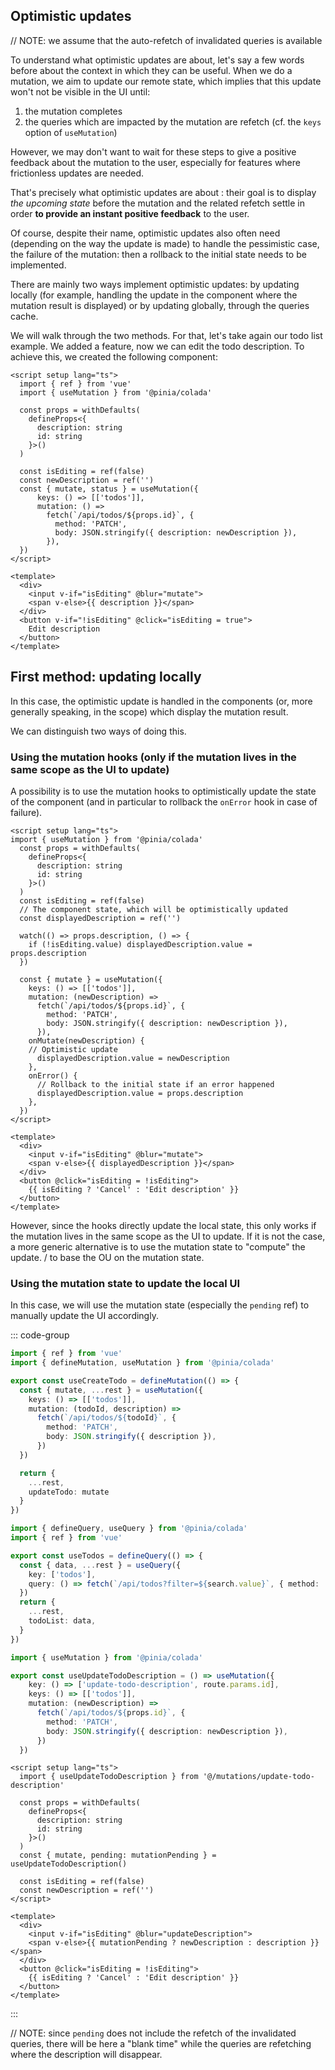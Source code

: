 ## Optimistic updates

// NOTE: we assume that the auto-refetch of invalidated queries is available

To understand what optimistic updates are about, let's say a few words before about the context in which they can be useful. When we do a mutation, we aim to update our remote state, which implies that this update won't not be visible in the UI until:
1. the mutation completes
2. the queries which are impacted by the mutation are refetch (cf. the `keys` option of `useMutation`)

However, we may don't want to wait for these steps to give a positive feedback about the mutation to the user, especially for features where frictionless updates are needed.

That's precisely what optimistic updates are about : their goal is to display _the upcoming state_ before the mutation and the related refetch settle in order **to provide an instant positive feedback** to the user.

Of course, despite their name, optimistic updates also often need (depending on the way the update is made) to handle the pessimistic case, the failure of the mutation: then a rollback to the initial state needs to be implemented.

There are mainly two ways implement optimistic updates: by updating locally (for example, handling the update in the component where the mutation result is displayed) or by updating globally, through the queries cache.

We will walk through the two methods. For that, let's take again our todo list example. We added a feature, now we can edit the todo description. To achieve this, we created the following component:

```vue
<script setup lang="ts">
  import { ref } from 'vue'
  import { useMutation } from '@pinia/colada'

  const props = withDefaults(
    defineProps<{
      description: string
      id: string
    }>()
  )

  const isEditing = ref(false)
  const newDescription = ref('')
  const { mutate, status } = useMutation({
      keys: () => [['todos']],
      mutation: () =>
        fetch(`/api/todos/${props.id}`, {
          method: 'PATCH',
          body: JSON.stringify({ description: newDescription }),
        }),
  })
</script>

<template>
  <div>
    <input v-if="isEditing" @blur="mutate">
    <span v-else>{{ description }}</span>
  </div>
  <button v-if="!isEditing" @click="isEditing = true">
    Edit description
  </button>
</template>
```

## First method: updating locally

In this case, the optimistic update is handled in the components (or, more generally speaking, in the scope) which display the mutation result.

We can distinguish two ways of doing this.

### Using the mutation hooks (only if the mutation lives in the same scope as the UI to update)

A possibility is to use the mutation hooks to optimistically update the state of the component (and in particular to rollback the `onError` hook in case of failure).

```vue
<script setup lang="ts">
import { useMutation } from '@pinia/colada'
  const props = withDefaults(
    defineProps<{
      description: string
      id: string
    }>()
  )
  const isEditing = ref(false)
  // The component state, which will be optimistically updated
  const displayedDescription = ref('')

  watch(() => props.description, () => {
    if (!isEditing.value) displayedDescription.value = props.description
  })

  const { mutate } = useMutation({
    keys: () => [['todos']],
    mutation: (newDescription) =>
      fetch(`/api/todos/${props.id}`, {
        method: 'PATCH',
        body: JSON.stringify({ description: newDescription }),
      }),
    onMutate(newDescription) {
    // Optimistic update
      displayedDescription.value = newDescription
    },
    onError() {
      // Rollback to the initial state if an error happened
      displayedDescription.value = props.description
    },
  })
</script>

<template>
  <div>
    <input v-if="isEditing" @blur="mutate">
    <span v-else>{{ displayedDescription }}</span>
  </div>
  <button @click="isEditing = !isEditing">
    {{ isEditing ? 'Cancel' : 'Edit description' }}
  </button>
</template>
```
However, since the hooks directly update the local state, this only works if the mutation lives in the same scope as the UI to update. If it is not the case, a more generic alternative is to use the mutation state to "compute" the update. / to base the OU on the mutation state.

### Using the mutation state to update the local UI

In this case, we will use the mutation state (especially the `pending` ref) to manually update the UI accordingly.

::: code-group

```ts [src/mutations/update-todos.ts]
import { ref } from 'vue'
import { defineMutation, useMutation } from '@pinia/colada'

export const useCreateTodo = defineMutation(() => {
  const { mutate, ...rest } = useMutation({
    keys: () => [['todos']],
    mutation: (todoId, description) =>
      fetch(`/api/todos/${todoId}`, {
        method: 'PATCH',
        body: JSON.stringify({ description }),
      })
  })

  return {
    ...rest,
    updateTodo: mutate
  }
})
```

```ts [src/queries/todos.ts]
import { defineQuery, useQuery } from '@pinia/colada'
import { ref } from 'vue'

export const useTodos = defineQuery(() => {
  const { data, ...rest } = useQuery({
    key: ['todos'],
    query: () => fetch(`/api/todos?filter=${search.value}`, { method: 'GET' }),
  })
  return {
    ...rest,
    todoList: data,
  }
})
```

```ts [src/mutations/update-todo-description.ts]
import { useMutation } from '@pinia/colada'

export const useUpdateTodoDescription = () => useMutation({
    key: () => ['update-todo-description', route.params.id],
    keys: () => [['todos']],
    mutation: (newDescription) =>
      fetch(`/api/todos/${props.id}`, {
        method: 'PATCH',
        body: JSON.stringify({ description: newDescription }),
      })
  })
```

```vue [src/components/todo-description.vue]
<script setup lang="ts">
  import { useUpdateTodoDescription } from '@/mutations/update-todo-description'

  const props = withDefaults(
    defineProps<{
      description: string
      id: string
    }>()
  )
  const { mutate, pending: mutationPending } = useUpdateTodoDescription()

  const isEditing = ref(false)
  const newDescription = ref('')
</script>

<template>
  <div>
    <input v-if="isEditing" @blur="updateDescription">
    <span v-else>{{ mutationPending ? newDescription : description }}</span>
  </div>
  <button @click="isEditing = !isEditing">
    {{ isEditing ? 'Cancel' : 'Edit description' }}
  </button>
</template>
```

:::

// NOTE: since `pending` does not include the refetch of the invalidated queries, there will be here a "blank time" while the queries are refetching where the description will disappear.
